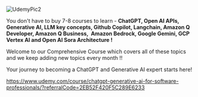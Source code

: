 

![UdemyPic2](https://github.com/FahimMohd/Generative-AI-and-ChatGPT-Masterclass-for-Software-Engineers/assets/91497998/88dfbbbf-eeda-4c54-8b0e-ca82c26b496b)

 
You don't have to buy 7-8 courses to learn - **ChatGPT, Open AI APIs, Generative AI, LLM key concepts, Github Copilot, Langchain, Amazon Q Developer, Amazon Q Business,  Amazon Bedrock, Google Gemini, GCP Vertex AI and Open AI Sora Architecture !**

Welcome to our Comprehensive Course which covers all of these topics and we keep adding new topics every month !! 

Your journey to becoming a ChatGPT and Generative AI expert starts here! 

https://www.udemy.com/course/chatgpt-generative-ai-for-software-professionals/?referralCode=2EB52F420F5C289E6233
